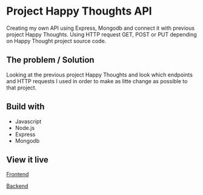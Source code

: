 # Project Happy Thoughts API

Creating my own API using Express, Mongodb and connect it with previous project Happy Thoughts. Using HTTP request GET, POST or PUT depending on Happy Thought project source code.

## The problem / Solution

Looking at the previous project Happy Thoughts and look which endpoints and HTTP requests I used in order to make as litte change as possible to that project.

## Build with 

* Javascript
* Node.js
* Express
* Mongodb

## View it live

[Frontend](https://relaxed-shockley-ec05e0.netlify.app/)

[Backend](https://plunta-happy-thought-api.herokuapp.com/)